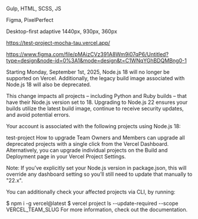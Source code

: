 Gulp, HTML, SCSS, JS

Figma, PixelPerfect

Desktop-first adaptive 1440px, 930px, 360px

https://test-project-mocha-tau.vercel.app/

https://www.figma.com/file/pMAizCVz391A8Wm9i07qP6/Untitled?type=design&node-id=0%3A1&mode=design&t=C1WNqYGhBDQMBng0-1  



Starting Monday, September 1st, 2025, Node.js 18 will no longer be supported on Vercel. Additionally, the legacy build image associated with Node.js 18 will also be deprecated.

This change impacts all projects – including Python and Ruby builds – that have their Node.js version set to 18. Upgrading to Node.js 22 ensures your builds utilize the latest build image, continue to receive security updates, and avoid potential errors.

Your account is associated with the following projects using Node.js 18:

test-project
How to upgrade
Team Owners and Members can upgrade all deprecated projects with a single click from the Vercel Dashboard. Alternatively, you can upgrade individual projects on the Build and Deployment page in your Vercel Project Settings.

Note: If you’ve explicitly set your Node.js version in package.json, this will override any dashboard setting so you’ll still need to update that manually to "22.x".

You can additionally check your affected projects via CLI, by running:

$ npm i -g vercel@latest
$ vercel project ls --update-required --scope VERCEL_TEAM_SLUG
For more information, check out the documentation.
